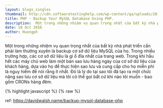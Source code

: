 ```yaml
---
layout: blogs_singles
thumbnail: http://cdn.softwaretestinghelp.com/wp-content/qa/uploads/2015/01/Test-oracle-db-backup.jpg
title: PHP - Backup Your MySQL Database Using PHP.
description:  Một trong những nhiệm vụ quan trọng nhất của bất kỳ nhà phát triển cần phải làm thường xuyên là backup cơ sở dữ liệu MySQL của họ. Trong nhiều trường hợp, các cơ sở dữ liệu là gì ổ đĩa nhất của trang web. Trong khi hầu hết các máy chủ web làm một bản sao lưu hàng ngày của cơ sở dữ liệu của khách hàng, dựa vào họ để thực hiện sao lưu và cung cấp cho họ miễn phí là nguy hiểm để nói rằng ít nhất. Đó là lý do tại sao tôi đã tạo ra một chức năng sao lưu cơ sở dữ liệu mà tôi có thể gọi bất cứ khi nào tôi muốn - bao gồm CRONs hàng đêm.
date: 18 Oct 2016
author: Huongph
---
```


Một trong những nhiệm vụ quan trọng nhất của bất kỳ nhà phát triển cần phải làm thường xuyên là backup cơ sở dữ liệu MySQL của họ. Trong nhiều trường hợp, các cơ sở dữ liệu là gì ổ đĩa nhất của trang web. Trong khi hầu hết các máy chủ web làm một bản sao lưu hàng ngày của cơ sở dữ liệu của khách hàng, dựa vào họ để thực hiện sao lưu và cung cấp cho họ miễn phí là nguy hiểm để nói rằng ít nhất. Đó là lý do tại sao tôi đã tạo ra một chức năng sao lưu cơ sở dữ liệu mà tôi có thể gọi bất cứ khi nào tôi muốn - bao gồm CRONs hàng đêm.

{% highlight javascript %}
{% raw %}
<?php
	backup_tables('localhost','username','password','blog');

/* backup the db OR just a table */
function backup_tables($host,$user,$pass,$name,$tables = '*')
{
	
	$link = mysql_connect($host,$user,$pass);
	mysql_select_db($name,$link);
	
	//get all of the tables
	if($tables == '*')
	{
		$tables = array();
		$result = mysql_query('SHOW TABLES');
		while($row = mysql_fetch_row($result))
		{
			$tables[] = $row[0];
		}
	}
	else
	{
		$tables = is_array($tables) ? $tables : explode(',',$tables);
	}
	
	//cycle through
	foreach($tables as $table)
	{
		$result = mysql_query('SELECT * FROM '.$table);
		$num_fields = mysql_num_fields($result);
		
		$return.= 'DROP TABLE '.$table.';';
		$row2 = mysql_fetch_row(mysql_query('SHOW CREATE TABLE '.$table));
		$return.= "\n\n".$row2[1].";\n\n";
		
		for ($i = 0; $i < $num_fields; $i++) 
		{
			while($row = mysql_fetch_row($result))
			{
				$return.= 'INSERT INTO '.$table.' VALUES(';
				for($j=0; $j < $num_fields; $j++) 
				{
					$row[$j] = addslashes($row[$j]);
					$row[$j] = ereg_replace("\n","\\n",$row[$j]);
					if (isset($row[$j])) { $return.= '"'.$row[$j].'"' ; } else { $return.= '""'; }
					if ($j < ($num_fields-1)) { $return.= ','; }
				}
				$return.= ");\n";
			}
		}
		$return.="\n\n\n";
	}
	
	//save file
	$handle = fopen('db-backup-'.time().'-'.(md5(implode(',',$tables))).'.sql','w+');
	fwrite($handle,$return);
	fclose($handle);
}
?>

ref: https://davidwalsh.name/backup-mysql-database-php

